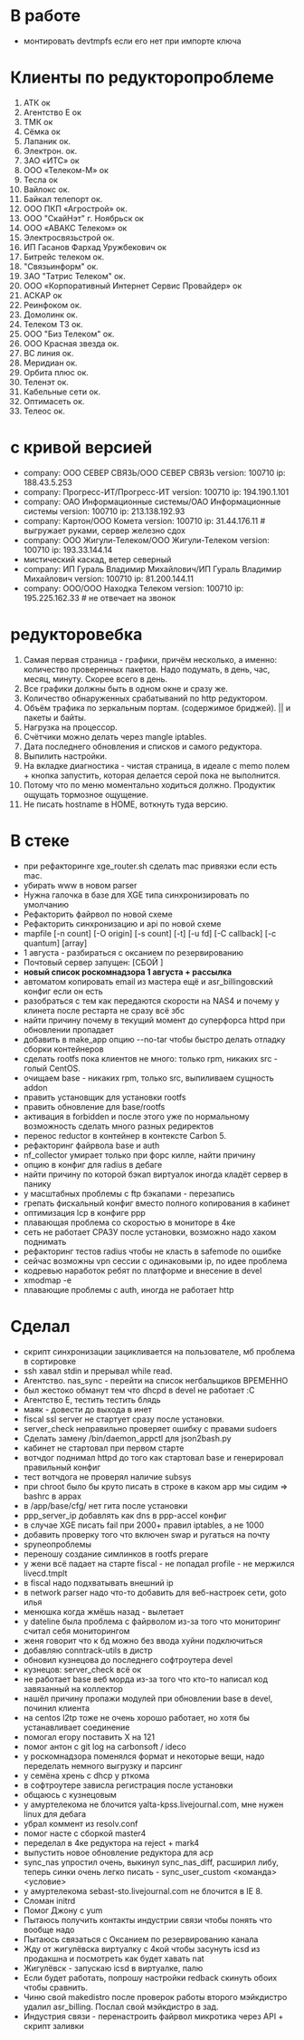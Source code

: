 # В работе

- монтировать devtmpfs если его нет при импорте ключа

# Клиенты по редукторопроблеме

1. АТК ок
2. Агентство Е ок
3. ТМК ок
4. Сёмка ок
5. Лапаник ок.
6. Электрон. ок.
7. ЗАО «ИТС» ок
8. ООО «Телеком-М» ок
9. Тесла ок
10. Вайлокс ок.
11. Байкал телепорт ок.
12. ООО ПКП «Агрострой» ок.
13. ООО "СкайНэт" г. Ноябрьск ок
14. ООО «АВАКС Телеком» ок
15. Электросвязьстрой ок.
16. ИП Гасанов Фархад Уружбекович ок
17. Битрейс телеком ок.
18. "Связьинформ" ок.
19. ЗАО "Татрис Телеком" ок.
20. ООО «Корпоративный Интернет Сервис Провайдер» ок
21. АСКАР ок
22. Реинфоком ок.
23. Домолинк ок.
24. Телеком ТЗ ок.
25. ООО "Биз Телеком" ок.
26. ООО Красная звезда ок.
27. ВС линия ок.
28. Меридиан ок.
29. Орбита плюс ок.
30. Теленэт ок.
31. Кабельные сети ок.
32. Оптимасеть ок.
33. Телеос ок.

# с кривой версией

- company: ООО СЕВЕР СВЯЗЬ/ООО СЕВЕР СВЯЗЬ version: 100710 ip: 188.43.5.253
- company: Прогресс-ИТ/Прогресс-ИТ version: 100710 ip: 194.190.1.101
- company: ОАО Информационные системы/ОАО Информационные системы version: 100710 ip: 213.138.192.93
- company: Картон/ООО Комета version: 100710 ip: 31.44.176.11 # выгружает руками, сервер железно сдох
- company: ООО Жигули-Телеком/ООО Жигули-Телеком version: 100710 ip: 193.33.144.14
- мистический каскад, ветер северный
- company: ИП Гураль Владимир Михайлович/ИП Гураль Владимир Михайлович version: 100710 ip: 81.200.144.11
- company: ООО/ООО Находка Телеком version: 100710 ip: 195.225.162.33 # не отвечает на звонок

# редукторовебка

1. Самая первая страница - графики, причём несколько, а именно: количество проверенных пакетов. Надо подумать, в день, час, месяц, минуту. Скорее всего в день.
2. Все графики должны быть в одном окне и сразу же.
3. Количество обнаруженных срабатываний по http редуктором.
4. Объём трафика по зеркальным портам. (содержимое бриджей). || и пакеты и байты.
5. Нагрузка на процессор.
6. Счётчики можно делать через mangle iptables.
7. Дата последнего обновления и списков и самого редуктора.
8. Выпилить настройки.
9. На вкладке диагностика - чистая страница, в идеале с memo полем + кнопка запустить, которая делается серой пока не выполнится.
10. Потому что по меню моментально ходиться должно. Продуктик ощущать тормозное ощущение.
11. Не писать hostname в HOME, воткнуть туда версию.

# В стеке

- при рефакторинге xge_router.sh сделать mac привязки если есть mac.
- убирать www в новом parser
- Нужна галочка в базе для XGE типа синхронизировать по умолчанию
- Рефакторить файрвол по новой схеме
- Рефакторить синхронизацию и api по новой схеме
- mapfile [-n count] [-O origin] [-s count] [-t] [-u fd] [-C callback] [-c quantum] [array]
- 1 августа - разбираться с оксанием по резервированию
- Почтовый сервер запущен: [СБОЙ ]
- **новый список роскомнадзора 1 августа + рассылка**
- автоматом копировать email из мастера ещё и asr_billingовский конфиг если он есть
- разобраться с тем как передаются скорости на NAS4 и почему у клинета после рестарта не сразу всё збс
- найти причину почему в текущий момент до суперфорса httpd при обновлении пропадает
- добавить в make_app опцию --no-tar чтобы быстро делать отладку сборки контейнеров
- сделать rootfs пока клиентов не много: только rpm, никаких src - голый CentOS.
- очищаем base - никаких rpm, только src, выпиливаем сущность addon
- править установщик для установки rootfs
- править обновление для base/rootfs
- активация в forbidden и после этого уже по нормальному возможность сделать много разных редиректов
- перенос reductor в контейнер в контексте Carbon 5.
- рефакторинг файрвола base и auth
- nf_collector умирает только при форс килле, найти причину
- опцию в конфиг для radius в дебаге
- найти причину по которой бэкап виртуалок иногда кладёт сервер в панику
- у масштабных проблемы с ftp бэкапами - перезапись
- грепать фискальный конфиг вместо полного копирования в кабинет 
- оптимизация lcp в конфиге ppp
- плавающая проблема со скоростью в мониторе в 4ке
- сеть не работает СРАЗУ после установки, возможно надо хаком поднимать
- рефакторинг тестов radius чтобы не класть в safemode по ошибке
- сейчас возможны vpn сессии с одинаковыми ip, по идее проблема
- кодревью наработок ребят по платформе и внесение в devel
- xmodmap -e
- плавающие проблемы с auth, иногда не работает http

# Сделал

- скрипт синхронизации зацикливается на пользователе, мб проблема в сортировке
- ssh хавал stdin и прерывал while read.
- Агентство. nas_sync - перейти на список негбальщиков ВРЕМЕННО
- был жестоко обманут тем что dhcpd в devel не работает :C
- Агентство Е, тестить тестить блядь
- маяк - довести до выхода в инет
- fiscal ssl server не стартует сразу после установки.
- server_check неправильно проверяет ошибку с правами sudoers
- Сделать замену /bin/daemon_appctl для json2bash.py
- кабинет не стартовал при первом старте 
- вотчдог поднимал httpd до того как стартовал base и генерировал правильный конфиг 
- тест вотчдога не проверял наличие subsys
- при chroot было бы круто писать в строке в каком app мы сидим => bashrc в appах
- в /app/base/cfg/ нет гита после установки
- ppp_server_ip добавлять как dns в ppp-accel конфиг
- в случае XGE писать fail при 2000+ правил iptables, а не 1000
- добавить проверку того что включен swap и ругаться на почту
- spyneопроблемы
- переношу создание симлинков в rootfs prepare
- у жени всё падает на старте fiscal - не попадал profile - не мержился livecd.tmplt
- в fiscal надо подхватывать внешний ip
- в network parser надо что-то добавить для веб-настроек сети, goto илья
- менюшка когда жмёшь назад - вылетает
- у dateline была проблема с файрволом из-за того что мониторинг считал себя мониторингом
- женя говорит что к бд можно без ввода хуйни подключиться
- добавляю conntrack-utils в дистр
- обновил кузнецова до последнего софтроутера devel
- кузнецов: server_check всё ок
- не работает base веб морда из-за того что кто-то написал код завязанный на коллектор
- нашёл причину пропажи модулей при обновлении base в devel, починил клиента
- на centos l2tp тоже не очень хорошо работает, но хотя бы устанавливает соединение
- помогал егору поставить X на 121
- помог антон с git log на carbonsoft / ideco
- у роскомнадзора поменялся формат и некоторые вещи, надо переделать немного выгрузку и парсинг
- у семёна хрень с dhcp у рткома
- в софтроутере зависла регистрация после установки
- общаюсь с кузнецовым
- у амуртелекома не блочится yalta-kpss.livejournal.com, мне нужен linux для дебага
- убрал коммент из resolv.conf
- помог насте с сборкой master4
- переделал в 4ке редуктора на reject + mark4
- выпустить новое обновление редуктора для аср
- sync_nas упростил очень, выкинул sync_nas_diff, расширил либу, теперь синки очень легко писать - sync_user_custom <команда> <условие>
- у амуртелекома sebast-sto.livejournal.com не блочится в IE 8.
- Сломан initrd
- Помог Джону с yum
- Пытаюсь получить контакты индустрии связи чтобы понять что вообще надо
- Пытаюсь связаться с Оксанием по резервированию канала
- Жду от жигулёвска виртуалку с 4кой чтобы засунуть icsd из продакшна и посмотреть как будет хавать nat
- Жигулёвск - запускаю icsd в виртуалке, палю
- Если будет работать, попрошу настройки redback скинуть обоих чтобы сравнить.
- Чиню свой makedistro после проверок работы второго мэйкдистро удалил asr_billing. Послал свой мэйкдистро в зад.
- Индустрия связи - перенастроить файрвол микротика через API + скрипт заливки

#
